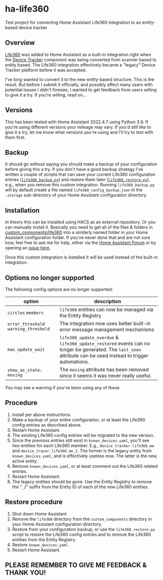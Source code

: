 # ha-life360
Test project for converting Home Assistant Life360 integration to an entity-based device tracker

## Overview

[Life360](https://www.home-assistant.io/integrations/life360) was added to Home Assistant as a built-in integration right when the
[Device Tracker](https://www.home-assistant.io/integrations/device_tracker) component was being converted
from scanner based to entity based. The Life360 integration effectively became a "legacy" Device Tracker
platform before it was accepted.

I've long wanted to convert it to the new entity-based structure. This is the result. But before I submit
it officially, and possibly affect many users with potential issues I didn't foresee, I wanted to get
feedback from users willing to give it a try. If you're willing, read on...

## Versions

This has been tested with Home Assistant 2022.4.7 using Python 3.9. If you're using different versions your
mileage may vary. If you'd still like to give it a try, let me know what versions you're using and I'll try
to test with them first.

## Backup

It should go without saying you should make a backup of your configuration before giving this a try. If
you don't have a good backup strategy I've written a couple of scripts that can save your current Life360
configuration entries ([`life360_backup.py`](custom_components/life360/life360_backup.py)) and restore them
later ([`life360_restore.py`](custom_components/life360/life360_restore.py)), e.g., when you remove this
custom integration. Running `life360_backup.py` will by default create a file named
`life360_config_backup.json` in the `.storage` sub-directory of your Home Assistant configuration directory.

## Installation

In theory this can be installed using HACS as an external repository. Or you can manually install it.
Basically you need to get all of the files & folders in [custom_components/life360](custom_components/life360)
into a similarly named folder in your Home Assistant configuration folder. If you've never done that and are
not sure how, feel free to ask me for help, either via the
[Home Assistant Forum](https://community.home-assistant.io/u/pnbruckner/summary) or by opening an
[issue here](https://github.com/pnbruckner/ha-life360/issues).

Once this custom integration is installed it will be used instead of the built-in integration.

## Options no longer supported

The following config options are no longer supported:

option | description
-| -
`circles` `members` | `life360` entities can now be managed via the Entity Registry
`error_threshold` `warning_threshold` | The integration now uses better built-in error message management mechanisms
`max_update_wait` | `life360_update_overdue` & `life360_update_restored` events can no longer be generated. The `last_seen` attribute can be used instead to trigger automations.
`show_as_state: moving` | The `moving` attribute has been removed since it seems it was never really useful.

You may see a warning if you've been using any of these.

## Procedure

1. Install per above instructions.
2. Make a backup of your entire configuration, or at least the Life360 config entries as described above.
3. Restart Home Assistant.
4. The existing Life360 config entries will be migrated to the new version.
6. Since the previous entries still exist in `known_devices.yaml`, you'll see two entities for each Life360 member. E.g., `device_tracker.life360_me` and `device_tracer.life360_me_2`. The former is the legacy entity from `known_devices.yaml`, and is effectively useless now. The latter is the new, active entity.
7. Remove `known_devices.yaml`, or at least comment out the Life360 related entries.
8. Restart Home Assistant.
9. The legacy entities should be gone. Use the Entity Registry to remove the "`_2`" suffix from the Entity ID of each of the new Life360 entities.

## Restore procedure

1. Shut down Home Assistant.
2. Remove the `life360` directory from the `custom_components` directory in your Home Assistant configuration directory.
3. Restore from your configuration backup, or use the `life360_restore.py` script to restore the Life360 config entries and to remove the Life360 entities from the Entity Registry.
4. Restore `known_devices.yaml`.
5. Restart Home Assistant.

## PLEASE REMEMBER TO GIVE ME FEEDBACK & THANK YOU!
